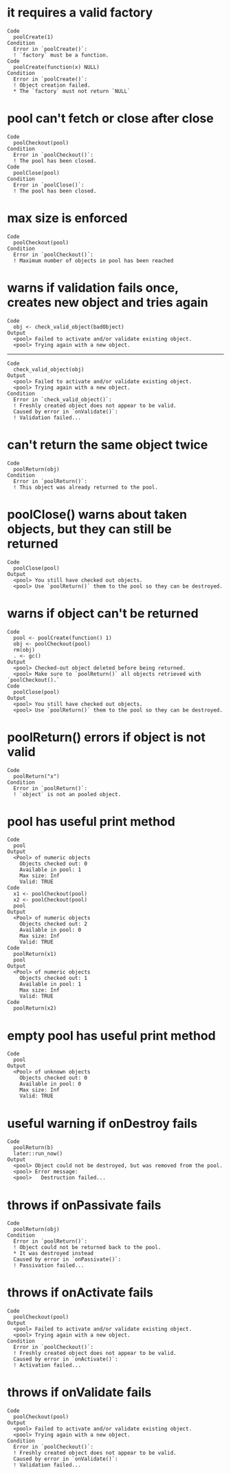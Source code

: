 # it requires a valid factory

    Code
      poolCreate(1)
    Condition
      Error in `poolCreate()`:
      ! `factory` must be a function.
    Code
      poolCreate(function(x) NULL)
    Condition
      Error in `poolCreate()`:
      ! Object creation failed.
      * The `factory` must not return `NULL`

# pool can't fetch or close after close

    Code
      poolCheckout(pool)
    Condition
      Error in `poolCheckout()`:
      ! The pool has been closed.
    Code
      poolClose(pool)
    Condition
      Error in `poolClose()`:
      ! The pool has been closed.

# max size is enforced

    Code
      poolCheckout(pool)
    Condition
      Error in `poolCheckout()`:
      ! Maximum number of objects in pool has been reached

# warns if validation fails once, creates new object and tries again

    Code
      obj <- check_valid_object(badObject)
    Output
      <pool> Failed to activate and/or validate existing object.
      <pool> Trying again with a new object.

---

    Code
      check_valid_object(obj)
    Output
      <pool> Failed to activate and/or validate existing object.
      <pool> Trying again with a new object.
    Condition
      Error in `check_valid_object()`:
      ! Freshly created object does not appear to be valid.
      Caused by error in `onValidate()`:
      ! Validation failed...

# can't return the same object twice

    Code
      poolReturn(obj)
    Condition
      Error in `poolReturn()`:
      ! This object was already returned to the pool.

# poolClose() warns about taken objects, but they can still be returned

    Code
      poolClose(pool)
    Output
      <pool> You still have checked out objects.
      <pool> Use `poolReturn()` them to the pool so they can be destroyed.

# warns if object can't be returned

    Code
      pool <- poolCreate(function() 1)
      obj <- poolCheckout(pool)
      rm(obj)
      . <- gc()
    Output
      <pool> Checked-out object deleted before being returned.
      <pool> Make sure to `poolReturn()` all objects retrieved with `poolCheckout().`
    Code
      poolClose(pool)
    Output
      <pool> You still have checked out objects.
      <pool> Use `poolReturn()` them to the pool so they can be destroyed.

# poolReturn() errors if object is not valid

    Code
      poolReturn("x")
    Condition
      Error in `poolReturn()`:
      ! `object` is not an pooled object.

# pool has useful print method

    Code
      pool
    Output
      <Pool> of numeric objects
        Objects checked out: 0
        Available in pool: 1
        Max size: Inf
        Valid: TRUE
    Code
      x1 <- poolCheckout(pool)
      x2 <- poolCheckout(pool)
      pool
    Output
      <Pool> of numeric objects
        Objects checked out: 2
        Available in pool: 0
        Max size: Inf
        Valid: TRUE
    Code
      poolReturn(x1)
      pool
    Output
      <Pool> of numeric objects
        Objects checked out: 1
        Available in pool: 1
        Max size: Inf
        Valid: TRUE
    Code
      poolReturn(x2)

# empty pool has useful print method

    Code
      pool
    Output
      <Pool> of unknown objects
        Objects checked out: 0
        Available in pool: 0
        Max size: Inf
        Valid: TRUE

# useful warning if onDestroy fails

    Code
      poolReturn(b)
      later::run_now()
    Output
      <pool> Object could not be destroyed, but was removed from the pool.
      <pool> Error message:
      <pool>   Destruction failed...

# throws if onPassivate fails

    Code
      poolReturn(obj)
    Condition
      Error in `poolReturn()`:
      ! Object could not be returned back to the pool.
      * It was destroyed instead
      Caused by error in `onPassivate()`:
      ! Passivation failed...

# throws if onActivate fails

    Code
      poolCheckout(pool)
    Output
      <pool> Failed to activate and/or validate existing object.
      <pool> Trying again with a new object.
    Condition
      Error in `poolCheckout()`:
      ! Freshly created object does not appear to be valid.
      Caused by error in `onActivate()`:
      ! Activation failed...

# throws if onValidate fails

    Code
      poolCheckout(pool)
    Output
      <pool> Failed to activate and/or validate existing object.
      <pool> Trying again with a new object.
    Condition
      Error in `poolCheckout()`:
      ! Freshly created object does not appear to be valid.
      Caused by error in `onValidate()`:
      ! Validation failed...

